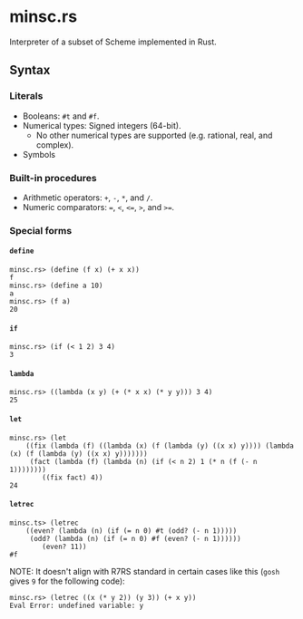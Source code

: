 # minsc.rs
Interpreter of a subset of Scheme implemented in Rust.

## Syntax
### Literals
* Booleans: `#t` and `#f`.
* Numerical types: Signed integers (64-bit).
    * No other numerical types are supported (e.g. rational, real, and complex).
* Symbols

### Built-in procedures
* Arithmetic operators: `+`, `-`, `*`, and `/`.
* Numeric comparators: `=`, `<`, `<=`, `>`, and `>=`.

### Special forms
#### `define`
```
minsc.rs> (define (f x) (+ x x))
f
minsc.rs> (define a 10)
a
minsc.rs> (f a)
20
```

#### `if`
```
minsc.rs> (if (< 1 2) 3 4)
3
```

#### `lambda`
```
minsc.rs> ((lambda (x y) (+ (* x x) (* y y))) 3 4)
25
```

#### `let`
```
minsc.rs> (let 
    ((fix (lambda (f) ((lambda (x) (f (lambda (y) ((x x) y)))) (lambda (x) (f (lambda (y) ((x x) y))))))) 
     (fact (lambda (f) (lambda (n) (if (< n 2) 1 (* n (f (- n 1)))))))) 
        ((fix fact) 4))
24
```

#### `letrec`
```
minsc.ts> (letrec 
    ((even? (lambda (n) (if (= n 0) #t (odd? (- n 1)))))
     (odd? (lambda (n) (if (= n 0) #f (even? (- n 1)))))) 
        (even? 11))
#f
```

NOTE: It doesn't align with R7RS standard in certain cases like this (`gosh` gives `9` for the following code):
```
minsc.rs> (letrec ((x (* y 2)) (y 3)) (+ x y))
Eval Error: undefined variable: y
```
